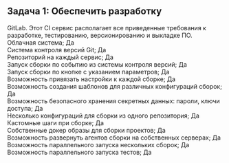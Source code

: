 ## Задача 1: Обеспечить разработку
GitLab. Этот CI сервис располагает все приведенные требования к разработке, тестированию, версионированию и выкладке ПО.  
Облачная система; Да  
Система контроля версий Git; Да  
Репозиторий на каждый сервис; Да  
Запуск сборки по событию из системы контроля версий; Да  
Запуск сборки по кнопке с указанием параметров; Да   
Возможность привязать настройки к каждой сборке;  Да   
Возможность создания шаблонов для различных конфигураций сборок; Да    
Возможность безопасного хранения секретных данных: пароли, ключи доступа; Да    
Несколько конфигураций для сборки из одного репозитория;  Да   
Кастомные шаги при сборке; Да    
Собственные докер образы для сборки проектов; Да    
Возможность развернуть агентов сборки на собственных серверах; Да    
Возможность параллельного запуска нескольких сборок; Да    
Возможность параллельного запуска тестов; Да    
